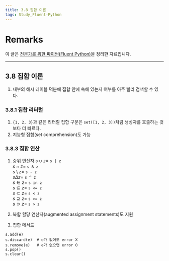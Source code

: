 ```yaml
---
title: 3.8 집합 이론
tags: Study_Fluent-Python
---
```


# Remarks
이 글은 [전문가를 위한 파이썬(Fluent Python)](https://books.google.co.kr/books/about/%EC%A0%84%EB%AC%B8%EA%B0%80%EB%A5%BC_%EC%9C%84%ED%95%9C_%ED%8C%8C%EC%9D%B4%EC%8D%AC.html?id=NJpIDwAAQBAJ&printsec=frontcover&source=kp_read_button&redir_esc=y#v=onepage&q&f=false)을 정리한 자료입니다.

<!--more-->

---

## 3.8 집합 이론
1. 내부의 해시 테이블 덕분에 집합 안에 속해 있는지 여부를 아주 빨리 검색할 수 있다.

### 3.8.1 집합 리터럴
1. `{1, 2, 3}`과 같은 리터럴 집합 구문은 `set([1, 2, 3])`처럼 생성자를 호출하는 것보다 더 빠르다.
2. 지능형 집합(set comprehension)도 가능

### 3.8.3 집합 연산
1. 중위 연산자
$s \cup z =$ `s | z`  
$s \cap z =$ `s & z`  
$s \setminus z =$ `s - z`  
$s \Delta z =$ `s ^ z`  
$s \in z =$ `s in z`  
$s \subseteq z =$ `s <= z`  
$s \subset z =$ `s < z`  
$s \supseteq z =$ `s >= z`  
$s \supset z =$ `s > z`  


2. 복합 할당 연산자(augmented assignment statements)도 지원

3. 집합 메서드
```
s.add(e)
s.discard(e)  # e가 없어도 error X
s.remove(e)   # e가 없으면 error O
s.pop()
s.clear()
```
